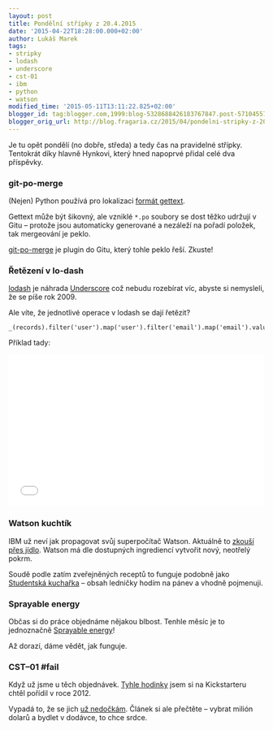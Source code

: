 ```yaml
---
layout: post
title: Pondělní střípky z 20.4.2015
date: '2015-04-22T18:28:00.000+02:00'
author: Lukáš Marek
tags:
- stripky
- lodash
- underscore
- cst-01
- ibm
- python
- watson
modified_time: '2015-05-11T13:11:22.825+02:00'
blogger_id: tag:blogger.com,1999:blog-5328688426183767847.post-5710455784489276737
blogger_orig_url: http://blog.fragaria.cz/2015/04/pondelni-stripky-z-2042015.html
---
```


Je tu opět pondělí (no dobře, středa) a tedy čas na pravidelné střípky.
Tentokrát díky hlavně Hynkovi, který hned napoprvé přidal celé dva
příspěvky.

### git-po-merge

(Nejen) Python používá pro lokalizaci [formát
gettext](http://en.wikipedia.org/wiki/Gettext).

Gettext může být šikovný, ale vzniklé `*.po` soubory se dost těžko
udržují v Gitu – protože jsou automaticky generované a nezáleží na
pořadí položek, tak mergeování je peklo.

[git-po-merge](https://www.npmjs.com/package/git-po-merge) je plugin do
Gitu, který tohle peklo řeší. Zkuste\!

### Řetězení v lo-dash

[lodash](https://lodash.com/) je náhrada
[Underscore](http://underscorejs.org/) což nebudu rozebírat víc, abyste
si nemysleli, že se píše rok 2009.

Ale víte, že jednotlivé operace v lodash se dají
řetězit?


    _(records).filter('user').map('user').filter('email').map('email').value();

Příklad tady:

<iframe width="100%" height="300" src="//jsfiddle.net/eyvy22kr/1/embedded/" allowfullscreen="allowfullscreen" allowpaymentrequest frameborder="0"></iframe>

### Watson kuchtík

IBM už neví jak propagovat svůj superpočítač Watson. Aktuálně to [zkouší
přes jídlo](https://www.ibmchefwatson.com/). Watson má dle dostupných
ingrediencí vytvořit nový, neotřelý pokrm.

Soudě podle zatím zveřejněných receptů to funguje podobně jako
[Studentská
kuchařka](http://www.studentskakucharka.cz/?recept=648-pizza-raz-dva-tri)
– obsah ledničky hodím na pánev a vhodně pojmenuji.

### Sprayable energy

Občas si do práce objednáme nějakou blbost. Tenhle měsíc je to
jednoznačně [Sprayable
energy](http://sprayable.co/products/sprayable-energy/)\!

Až dorazí, dáme vědět, jak funguje.

### CST–01 \#fail

Když už jsme u těch objednávek. [Tyhle
hodinky](https://www.kickstarter.com/projects/1655017763/cst-01-the-worlds-thinnest-watch/description)
jsem si na Kickstarteru chtěl pořídil v roce 2012.

Vypadá to, že se jich [už
nedočkám](https://www.kickstarter.com/projects/1655017763/cst-01-the-worlds-thinnest-watch/posts/1203110?ref=backer_project_update).
Článek si ale přečtěte – vybrat milión dolarů a bydlet v dodávce, to
chce srdce.

